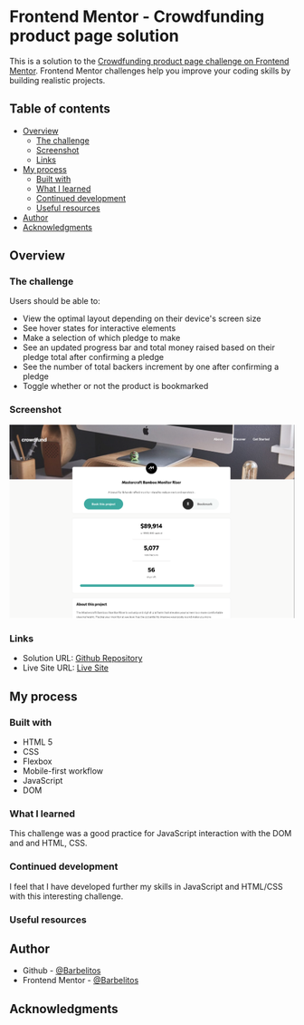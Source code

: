 # Frontend Mentor - Crowdfunding product page solution

This is a solution to the [Crowdfunding product page challenge on Frontend Mentor](https://www.frontendmentor.io/challenges/crowdfunding-product-page-7uvcZe7ZR). Frontend Mentor challenges help you improve your coding skills by building realistic projects.

## Table of contents

- [Overview](#overview)
  - [The challenge](#the-challenge)
  - [Screenshot](#screenshot)
  - [Links](#links)
- [My process](#my-process)
  - [Built with](#built-with)
  - [What I learned](#what-i-learned)
  - [Continued development](#continued-development)
  - [Useful resources](#useful-resources)
- [Author](#author)
- [Acknowledgments](#acknowledgments)

## Overview

### The challenge

Users should be able to:

- View the optimal layout depending on their device's screen size
- See hover states for interactive elements
- Make a selection of which pledge to make
- See an updated progress bar and total money raised based on their pledge total after confirming a pledge
- See the number of total backers increment by one after confirming a pledge
- Toggle whether or not the product is bookmarked

### Screenshot

![](./screenshot.jpg)

### Links

- Solution URL: [Github Repository](https://github.com/Barbelitos/FrontEndMentor-CrowdfundingProductPage)
- Live Site URL: [Live Site](https://barbelitos.github.io/FrontEndMentor-CrowdfundingProductPage/)

## My process

### Built with

- HTML 5
- CSS
- Flexbox
- Mobile-first workflow
- JavaScript
- DOM

### What I learned

This challenge was a good practice for JavaScript interaction with the DOM and and HTML, CSS.

### Continued development

I feel that I have developed further my skills in JavaScript and HTML/CSS with this interesting challenge.

### Useful resources

## Author

- Github - [@Barbelitos](https://github.com/Barbelitos)
- Frontend Mentor - [@Barbelitos](https://www.frontendmentor.io/profile/Barbelitos)

## Acknowledgments
